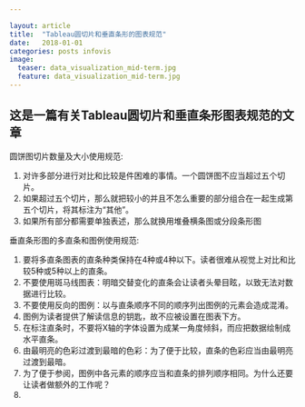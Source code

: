 ```yaml
---

layout: article
title:  "Tableau圆切片和垂直条形的图表规范"
date:   2018-01-01
categories: posts infovis
image:
  teaser: data_visualization_mid-term.jpg
  feature: data_visualization_mid-term.jpg
---
```

这是一篇有关Tableau圆切片和垂直条形图表规范的文章
---


圆饼图切片数量及大小使用规范:
1. 对许多部分进行对比和比较是件困难的事情。一个圆饼图不应当超过五个切片。
1. 如果超过五个切片，那么就把较小的并且不怎么重要的部分组合在一起生成第五个切片，将其标注为“其他”。
1. 如果所有部分都需要单独表述，那么就换用堆叠横条图或分段条形图

垂直条形图的多直条和图例使用规范:
1. 要将多直条图表的直条种类保持在4种或4种以下。读者很难从视觉上对比和比较5种或5种以上的直条。
1. 不要使用斑马线图表：明暗交替变化的直条会让读者头晕目眩，以致无法对数据进行比较。
1. 不要使用反向的图例：以与直条顺序不同的顺序列出图例的元素会造成混淆。
1. 图例为读者提供了解读信息的钥匙，故不应被设置在图表下方。
1. 在标注直条时，不要将X轴的字体设置为成某一角度倾斜，而应把数据绘制成水平直条。
1. 由最明亮的色彩过渡到最暗的色彩：为了便于比较，直条的色彩应当由最明亮过渡到最暗。
1. 为了便于参阅，图例中各元素的顺序应当和直条的排列顺序相同。为什么还要让读者做额外的工作呢？
1. 
